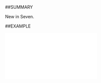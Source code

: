 

##SUMMARY

New in Seven.


##EXAMPLE

![](../../Examples/vbs/SOContact.ValidationMessage.vbs.txt)





